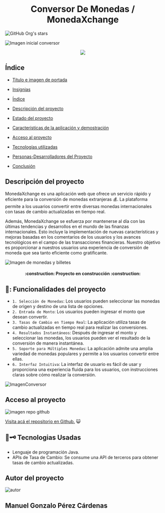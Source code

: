 ## <h1 align="center"> Conversor De Monedas / MonedaXchange </h1>

![GitHub Org's stars](https://img.shields.io/github/stars/camilafernanda?style=social)

![Imagen inicial conversor](https://github.com/ManoloCode/DesafioJavaConversorDeMonedas/assets/64999009/74c7c0ab-0173-4a6c-b7d0-c07811f24af0)

<p align="center"><img src="https://img.shields.io/badge/STATUS-EN%20DESAROLLO-green"></p>

## Índice

* [Título e imagen de portada](#Título-e-imagen-de-portada)

* [Insignias](#insignias)

* [Índice](#índice)

* [Descripción del proyecto](#descripción-del-proyecto)

* [Estado del proyecto](#Estado-del-proyecto)

* [Características de la aplicación y demostración](#Características-de-la-aplicación-y-demostración)

* [Acceso al proyecto](#acceso-proyecto)

* [Tecnologías utilizadas](#tecnologías-utilizadas)

* [Personas-Desarrolladores del Proyecto](#personas-desarrolladores)

* [Conclusión](#conclusión)

</p>
<h2>Descripción del proyecto</h2>
<p>

MonedaXchange es una aplicación web que ofrece un servicio rápido y eficiente para la conversión de monedas extranjeras :moneybag:. La plataforma permite a los usuarios convertir entre diversas monedas internacionales con tasas de cambio actualizadas en tiempo real.</p>
<p>
Además, MonedaXchange se esfuerza por mantenerse al día con las últimas tendencias y desarrollos en el mundo de las finanzas internacionales. Esto incluye la implementación de nuevas características y mejoras basadas en los comentarios de los usuarios y los avances tecnológicos en el campo de las transacciones financieras. Nuestro objetivo es proporcionar a nuestros usuarios una experiencia de conversión de moneda que sea tanto eficiente como gratificante.
  <p> 
     
![Imagen de monedas y billetes](https://www.eleconomista.com.mx/__export/1587365138617/sites/eleconomista/img/2019/12/19/pesos.jpg_673822677.jpg)

<h4 align="center">:construction: Proyecto en construcción :construction:</h4>

## 🔎: Funcionalidades del proyecto

- `1. Selección de Monedas`: Los usuarios pueden seleccionar las monedas de origen y destino de una lista de opciones.
- `2. Entrada de Monto`: Los usuarios pueden ingresar el monto que desean convertir.
- `3. Tasas de Cambio en Tiempo Real`: La aplicación utiliza tasas de cambio actualizadas en tiempo real para realizar las conversiones.
- `4. Resultados Instantáneos`: Después de ingresar el monto y seleccionar las monedas, los usuarios pueden ver el resultado de la conversión de manera instantánea.
- `5. Soporte para Múltiples Monedas`: La aplicación admite una amplia variedad de monedas populares y permite a los usuarios convertir entre ellas.
- `6. Interfaz Intuitiva`: La interfaz de usuario es fácil de usar y proporciona una experiencia fluida para los usuarios, con instrucciones claras sobre cómo realizar la conversión.
  
![ImagenConversor](https://github.com/ManoloCode/DesafioJavaConversorDeMonedas/assets/64999009/5e2d5fc0-6449-484e-8e23-714294fb3f9d)

<h2>Acceso al proyecto</h2>

![imagen repo github](https://github.com/ManoloCode/DesafioJavaConversorDeMonedas/assets/64999009/b934a744-d81b-44f2-9f42-7f6b380f53a3)

[Visita acá el repositorio en Github.](https://github.com/ManoloCode/DesafioJavaConversorDeMonedas) 😺

<h2> 🧠🗝️ Tecnologias Usadas</h2>

* Lenguaje de programación Java.
* APIs de Tasa de Cambio: Se consume una API de terceros para obtener tasas de cambio actualizadas.

<h2>Autor del proyecto</h2>

![autor](https://github.com/ManoloCode/DesafioJavaConversorDeMonedas/assets/64999009/ba7fa2dd-7fe3-42ab-93d3-445a2e32f269)

## Manuel Gonzalo Pérez Cárdenas

